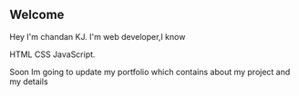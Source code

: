 ## Welcome ##

Hey I'm chandan KJ. I'm web developer,I know 

HTML 
CSS
JavaScript.

Soon Im going to update my portfolio which contains about my project and my details

